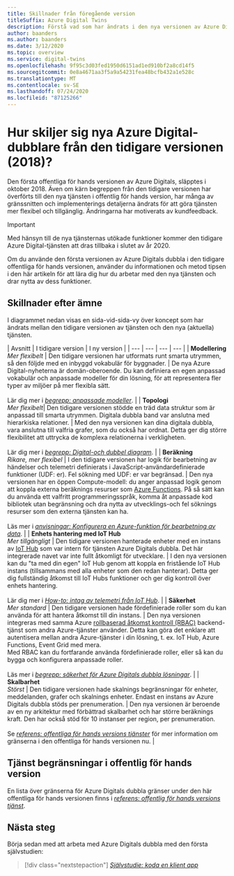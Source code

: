 ```yaml
---
title: Skillnader från föregående version
titleSuffix: Azure Digital Twins
description: Förstå vad som har ändrats i den nya versionen av Azure Digitals
author: baanders
ms.author: baanders
ms.date: 3/12/2020
ms.topic: overview
ms.service: digital-twins
ms.openlocfilehash: 9f95c3d03fed1950d6151ad1ed910bf2a8cd14f5
ms.sourcegitcommit: 0e8a4671aa3f5a9a54231fea48bcfb432a1e528c
ms.translationtype: MT
ms.contentlocale: sv-SE
ms.lasthandoff: 07/24/2020
ms.locfileid: "87125266"
---
```

# <a name="how-is-the-new-azure-digital-twins-different-from-the-previous-version-2018"></a>Hur skiljer sig nya Azure Digital-dubblare från den tidigare versionen (2018)?

Den första offentliga för hands versionen av Azure Digitals, släpptes i oktober 2018. Även om kärn begreppen från den tidigare versionen har överförts till den nya tjänsten i offentlig för hands version, har många av gränssnitten och implementerings detaljerna ändrats för att göra tjänsten mer flexibel och tillgänglig. Ändringarna har motiverats av kundfeedback.

> [!IMPORTANT]
> Med hänsyn till de nya tjänsternas utökade funktioner kommer den tidigare Azure Digital-tjänsten att dras tillbaka i slutet av år 2020.

Om du använde den första versionen av Azure Digitals dubbla i den tidigare offentliga för hands versionen, använder du informationen och metod tipsen i den här artikeln för att lära dig hur du arbetar med den nya tjänsten och drar nytta av dess funktioner.

## <a name="differences-by-topic"></a>Skillnader efter ämne

I diagrammet nedan visas en sida-vid-sida-vy över koncept som har ändrats mellan den tidigare versionen av tjänsten och den nya (aktuella) tjänsten.

| Avsnitt | I tidigare version | I ny version |
| --- | --- | --- | --- |
| **Modellering**<br>*Mer flexibelt* | Den tidigare versionen har utformats runt smarta utrymmen, så den följde med en inbyggd vokabulär för byggnader. | De nya Azure Digital-nyheterna är domän-oberoende. Du kan definiera en egen anpassad vokabulär och anpassade modeller för din lösning, för att representera fler typer av miljöer på mer flexibla sätt.<br><br>Lär dig mer i [*begrepp: anpassade modeller*](concepts-models.md). |
| **Topologi**<br>*Mer flexibelt*| Den tidigare versionen stödde en träd data struktur som är anpassad till smarta utrymmen. Digitala dubbla band var anslutna med hierarkiska relationer. | Med den nya versionen kan dina digitala dubbla, vara anslutna till valfria grafer, som du också har ordnat. Detta ger dig större flexibilitet att uttrycka de komplexa relationerna i verkligheten.<br><br>Lär dig mer i [*begrepp: Digital-och dubbel diagram*](concepts-twins-graph.md). |
| **Beräkning**<br>*Rikare, mer flexibel* | I den tidigare versionen har logik för bearbetning av händelser och telemetri definierats i JavaScript-användardefinierade funktioner (UDF: er). Fel sökning med UDF: er var begränsad. | Den nya versionen har en öppen Compute-modell: du anger anpassad logik genom att koppla externa beräknings resurser som [Azure Functions](../azure-functions/functions-overview.md). På så sätt kan du använda ett valfritt programmeringsspråk, komma åt anpassade kod bibliotek utan begränsning och dra nytta av utvecklings-och fel söknings resurser som den externa tjänsten kan ha.<br><br>Läs mer i [*anvisningar: Konfigurera en Azure-funktion för bearbetning av data*](how-to-create-azure-function.md). |
| **Enhets hantering med IoT Hub**<br>*Mer tillgängligt* | Den tidigare versionen hanterade enheter med en instans av [IoT Hub](../iot-hub/about-iot-hub.md) som var intern för tjänsten Azure Digitals dubbla. Det här integrerade navet var inte fullt åtkomligt för utvecklare. | I den nya versionen kan du "ta med din egen" IoT Hub genom att koppla en fristående IoT Hub instans (tillsammans med alla enheter som den redan hanterar). Detta ger dig fullständig åtkomst till IoT Hubs funktioner och ger dig kontroll över enhets hantering.<br><br>Lär dig mer i [*How-to: intag av telemetri från IoT Hub*](how-to-ingest-iot-hub-data.md). |
| **Säkerhet**<br>*Mer standard* | Den tidigare versionen hade fördefinierade roller som du kan använda för att hantera åtkomst till din instans. | Den nya versionen integreras med samma Azure [rollbaserad åtkomst kontroll (RBAC)](../role-based-access-control/overview.md) backend-tjänst som andra Azure-tjänster använder. Detta kan göra det enklare att autentisera mellan andra Azure-tjänster i din lösning, t. ex. IoT Hub, Azure Functions, Event Grid med mera.<br>Med RBAC kan du fortfarande använda fördefinierade roller, eller så kan du bygga och konfigurera anpassade roller.<br><br>Läs mer i [*begrepp: säkerhet för Azure Digitals dubbla lösningar*](concepts-security.md). |
| **Skalbarhet**<br>*Störst* | Den tidigare versionen hade skalnings begränsningar för enheter, meddelanden, grafer och skalnings enheter. Endast en instans av Azure Digitals dubbla stöds per prenumeration.  | Den nya versionen är beroende av en ny arkitektur med förbättrad skalbarhet och har större beräknings kraft. Den har också stöd för 10 instanser per region, per prenumeration.<br><br>Se [*referens: offentliga för hands versions tjänster*](reference-service-limits.md) för mer information om gränserna i den offentliga för hands versionen nu. |

## <a name="service-limits-in-public-preview"></a>Tjänst begränsningar i offentlig för hands version

En lista över gränserna för Azure Digitals dubbla gränser under den här offentliga för hands versionen finns i [*referens: offentlig för hands versions tjänst*](reference-service-limits.md).

## <a name="next-steps"></a>Nästa steg

Börja sedan med att arbeta med Azure Digitals dubbla med den första självstudien:

> [!div class="nextstepaction"]
> [*Självstudie: koda en klient app*](tutorial-code.md)